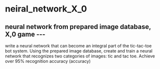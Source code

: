 # neiral_network_X_0
## neural network from prepared image database, X,0 game ---
write a neural network that can become an integral part of the tic-tac-toe bot system. Using the prepared image database, create and train a neural network that recognizes two categories of images: tic and tac toe. Achieve over 95% recognition accuracy (accuracy)
